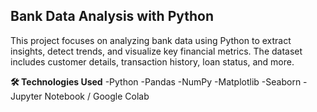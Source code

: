 ## **Bank Data Analysis with Python**

This project focuses on analyzing bank data using Python to extract insights, detect trends, and visualize key financial metrics. The dataset includes customer details, transaction history, loan status, and more.

**🛠️ Technologies Used**
-Python
-Pandas
-NumPy
-Matplotlib
-Seaborn
-Jupyter Notebook / Google Colab
